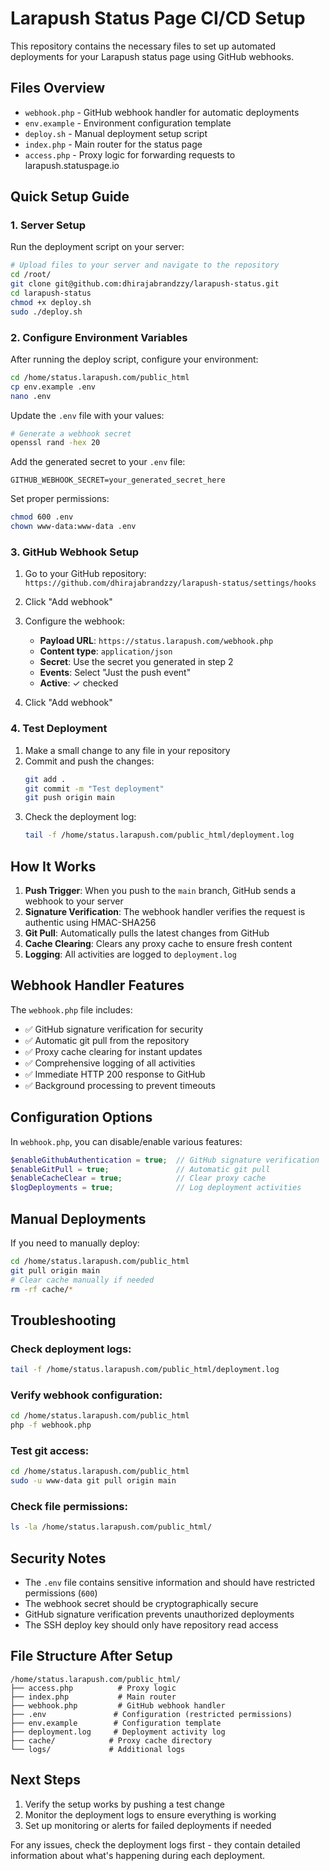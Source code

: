 # Larapush Status Page CI/CD Setup

This repository contains the necessary files to set up automated deployments for your Larapush status page using GitHub webhooks.

## Files Overview

- `webhook.php` - GitHub webhook handler for automatic deployments
- `env.example` - Environment configuration template
- `deploy.sh` - Manual deployment setup script
- `index.php` - Main router for the status page
- `access.php` - Proxy logic for forwarding requests to larapush.statuspage.io

## Quick Setup Guide

### 1. Server Setup

Run the deployment script on your server:

```bash
# Upload files to your server and navigate to the repository
cd /root/
git clone git@github.com:dhirajabrandzzy/larapush-status.git
cd larapush-status
chmod +x deploy.sh
sudo ./deploy.sh
```

### 2. Configure Environment Variables

After running the deploy script, configure your environment:

```bash
cd /home/status.larapush.com/public_html
cp env.example .env
nano .env
```

Update the `.env` file with your values:

```bash
# Generate a webhook secret
openssl rand -hex 20
```

Add the generated secret to your `.env` file:

```env
GITHUB_WEBHOOK_SECRET=your_generated_secret_here
```

Set proper permissions:

```bash
chmod 600 .env
chown www-data:www-data .env
```

### 3. GitHub Webhook Setup

1. Go to your GitHub repository: `https://github.com/dhirajabrandzzy/larapush-status/settings/hooks`

2. Click "Add webhook"

3. Configure the webhook:
   - **Payload URL**: `https://status.larapush.com/webhook.php`
   - **Content type**: `application/json`
   - **Secret**: Use the secret you generated in step 2
   - **Events**: Select "Just the push event"
   - **Active**: ✓ checked

4. Click "Add webhook"

### 4. Test Deployment

1. Make a small change to any file in your repository
2. Commit and push the changes:
   ```bash
   git add .
   git commit -m "Test deployment"
   git push origin main
   ```
3. Check the deployment log:
   ```bash
   tail -f /home/status.larapush.com/public_html/deployment.log
   ```

## How It Works

1. **Push Trigger**: When you push to the `main` branch, GitHub sends a webhook to your server
2. **Signature Verification**: The webhook handler verifies the request is authentic using HMAC-SHA256
3. **Git Pull**: Automatically pulls the latest changes from GitHub
4. **Cache Clearing**: Clears any proxy cache to ensure fresh content
5. **Logging**: All activities are logged to `deployment.log`

## Webhook Handler Features

The `webhook.php` file includes:

- ✅ GitHub signature verification for security
- ✅ Automatic git pull from the repository
- ✅ Proxy cache clearing for instant updates
- ✅ Comprehensive logging of all activities
- ✅ Immediate HTTP 200 response to GitHub
- ✅ Background processing to prevent timeouts

## Configuration Options

In `webhook.php`, you can disable/enable various features:

```php
$enableGithubAuthentication = true;  // GitHub signature verification
$enableGitPull = true;               // Automatic git pull
$enableCacheClear = true;            // Clear proxy cache
$logDeployments = true;              // Log deployment activities
```

## Manual Deployments

If you need to manually deploy:

```bash
cd /home/status.larapush.com/public_html
git pull origin main
# Clear cache manually if needed
rm -rf cache/*
```

## Troubleshooting

### Check deployment logs:
```bash
tail -f /home/status.larapush.com/public_html/deployment.log
```

### Verify webhook configuration:
```bash
cd /home/status.larapush.com/public_html
php -f webhook.php
```

### Test git access:
```bash
cd /home/status.larapush.com/public_html
sudo -u www-data git pull origin main
```

### Check file permissions:
```bash
ls -la /home/status.larapush.com/public_html/
```

## Security Notes

- The `.env` file contains sensitive information and should have restricted permissions (`600`)
- The webhook secret should be cryptographically secure
- GitHub signature verification prevents unauthorized deployments
- The SSH deploy key should only have repository read access

## File Structure After Setup

```
/home/status.larapush.com/public_html/
├── access.php          # Proxy logic
├── index.php           # Main router
├── webhook.php         # GitHub webhook handler
├── .env               # Configuration (restricted permissions)
├── env.example        # Configuration template
├── deployment.log     # Deployment activity log
├── cache/            # Proxy cache directory
└── logs/             # Additional logs
```

## Next Steps

1. Verify the setup works by pushing a test change
2. Monitor the deployment logs to ensure everything is working
3. Set up monitoring or alerts for failed deployments if needed

For any issues, check the deployment logs first - they contain detailed information about what's happening during each deployment.

